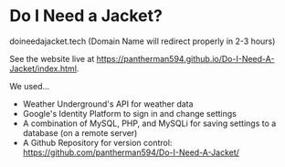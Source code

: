 # Do I Need a Jacket?

doineedajacket.tech (Domain Name will redirect properly in 2-3 hours)

See the website live at https://pantherman594.github.io/Do-I-Need-A-Jacket/index.html.

We used...
* Weather Underground's API for weather data
* Google's Identity Platform to sign in and change settings
* A combination of MySQL, PHP, and MySQLi for saving settings to a database (on a remote server)
* A Github Repository for version control: https://github.com/pantherman594/Do-I-Need-A-Jacket/